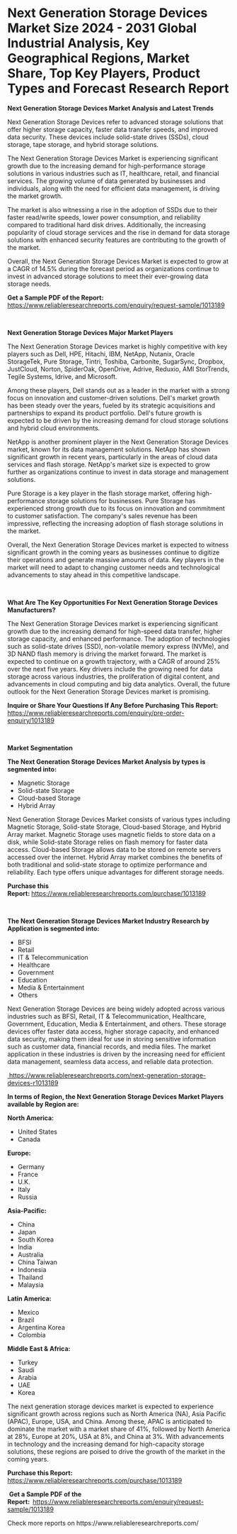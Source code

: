 <p><h1>Next Generation Storage Devices Market Size 2024 - 2031 Global Industrial Analysis, Key Geographical Regions, Market Share, Top Key Players, Product Types and Forecast Research Report</h1></p><p><strong>Next Generation Storage Devices Market Analysis and Latest Trends</strong></p>
<p><p>Next Generation Storage Devices refer to advanced storage solutions that offer higher storage capacity, faster data transfer speeds, and improved data security. These devices include solid-state drives (SSDs), cloud storage, tape storage, and hybrid storage solutions.</p><p>The Next Generation Storage Devices Market is experiencing significant growth due to the increasing demand for high-performance storage solutions in various industries such as IT, healthcare, retail, and financial services. The growing volume of data generated by businesses and individuals, along with the need for efficient data management, is driving the market growth.</p><p>The market is also witnessing a rise in the adoption of SSDs due to their faster read/write speeds, lower power consumption, and reliability compared to traditional hard disk drives. Additionally, the increasing popularity of cloud storage services and the rise in demand for data storage solutions with enhanced security features are contributing to the growth of the market.</p><p>Overall, the Next Generation Storage Devices Market is expected to grow at a CAGR of 14.5% during the forecast period as organizations continue to invest in advanced storage solutions to meet their ever-growing data storage needs.</p></p>
<p><strong>Get a Sample PDF of the Report:&nbsp;</strong> <a href="https://www.reliableresearchreports.com/enquiry/request-sample/1013189">https://www.reliableresearchreports.com/enquiry/request-sample/1013189</a></p>
<p>&nbsp;</p>
<p><strong>Next Generation Storage Devices Major Market Players</strong></p>
<p><p>The Next Generation Storage Devices market is highly competitive with key players such as Dell, HPE, Hitachi, IBM, NetApp, Nutanix, Oracle StorageTek, Pure Storage, Tintri, Toshiba, Carbonite, SugarSync, Dropbox, JustCloud, Norton, SpiderOak, OpenDrive, Adrive, Reduxio, AMI StorTrends, Tegile Systems, Idrive, and Microsoft.</p><p>Among these players, Dell stands out as a leader in the market with a strong focus on innovation and customer-driven solutions. Dell's market growth has been steady over the years, fueled by its strategic acquisitions and partnerships to expand its product portfolio. Dell's future growth is expected to be driven by the increasing demand for cloud storage solutions and hybrid cloud environments.</p><p>NetApp is another prominent player in the Next Generation Storage Devices market, known for its data management solutions. NetApp has shown significant growth in recent years, particularly in the areas of cloud data services and flash storage. NetApp's market size is expected to grow further as organizations continue to invest in data storage and management solutions.</p><p>Pure Storage is a key player in the flash storage market, offering high-performance storage solutions for businesses. Pure Storage has experienced strong growth due to its focus on innovation and commitment to customer satisfaction. The company's sales revenue has been impressive, reflecting the increasing adoption of flash storage solutions in the market.</p><p>Overall, the Next Generation Storage Devices market is expected to witness significant growth in the coming years as businesses continue to digitize their operations and generate massive amounts of data. Key players in the market will need to adapt to changing customer needs and technological advancements to stay ahead in this competitive landscape.</p></p>
<p>&nbsp;</p>
<p><strong>What Are The Key Opportunities For Next Generation Storage Devices Manufacturers?</strong></p>
<p><p>The Next Generation Storage Devices market is experiencing significant growth due to the increasing demand for high-speed data transfer, higher storage capacity, and enhanced performance. The adoption of technologies such as solid-state drives (SSD), non-volatile memory express (NVMe), and 3D NAND flash memory is driving the market forward. The market is expected to continue on a growth trajectory, with a CAGR of around 25% over the next five years. Key drivers include the growing need for data storage across various industries, the proliferation of digital content, and advancements in cloud computing and big data analytics. Overall, the future outlook for the Next Generation Storage Devices market is promising.</p></p>
<p><strong>Inquire or Share Your Questions If Any Before Purchasing This Report:</strong> <a href="https://www.reliableresearchreports.com/enquiry/pre-order-enquiry/1013189">https://www.reliableresearchreports.com/enquiry/pre-order-enquiry/1013189</a></p>
<p>&nbsp;</p>
<p><strong>Market Segmentation</strong></p>
<p><strong>The Next Generation Storage Devices Market Analysis by types is segmented into:</strong></p>
<p><ul><li>Magnetic Storage</li><li>Solid-state Storage</li><li>Cloud-based Storage</li><li>Hybrid Array</li></ul></p>
<p><p>Next Generation Storage Devices Market consists of various types including Magnetic Storage, Solid-state Storage, Cloud-based Storage, and Hybrid Array market. Magnetic Storage uses magnetic fields to store data on a disk, while Solid-state Storage relies on flash memory for faster data access. Cloud-based Storage allows data to be stored on remote servers accessed over the internet. Hybrid Array market combines the benefits of both traditional and solid-state storage to optimize performance and reliability. Each type offers unique advantages for different storage needs.</p></p>
<p><strong>Purchase this Report:&nbsp;</strong><a href="https://www.reliableresearchreports.com/purchase/1013189">https://www.reliableresearchreports.com/purchase/1013189</a></p>
<p>&nbsp;</p>
<p><strong>The Next Generation Storage Devices Market Industry Research by Application is segmented into:</strong></p>
<p><ul><li>BFSI</li><li>Retail</li><li>IT & Telecommunication</li><li>Healthcare</li><li>Government</li><li>Education</li><li>Media & Entertainment</li><li>Others</li></ul></p>
<p><p>Next Generation Storage Devices are being widely adopted across various industries such as BFSI, Retail, IT & Telecommunication, Healthcare, Government, Education, Media & Entertainment, and others. These storage devices offer faster data access, higher storage capacity, and enhanced data security, making them ideal for use in storing sensitive information such as customer data, financial records, and media files. The market application in these industries is driven by the increasing need for efficient data management, seamless data access, and reliable data protection.</p></p>
<p><a href="https://www.reliableresearchreports.com/next-generation-storage-devices-r1013189">&nbsp;https://www.reliableresearchreports.com/next-generation-storage-devices-r1013189</a></p>
<p><strong>In terms of Region, the Next Generation Storage Devices Market Players available by Region are:</strong></p>
<p>
    <p> <strong> North America: </strong>
        <ul>
            <li>United States</li>
            <li>Canada</li>
        </ul>
        </p> 
    <p> <strong> Europe: </strong>
        <ul>
            <li>Germany</li>
            <li>France</li>
            <li>U.K.</li>
            <li>Italy</li>
            <li>Russia</li>
        </ul>
        </p> 
    <p> <strong> Asia-Pacific: </strong>
        <ul>
            <li>China</li>
            <li>Japan</li>
            <li>South Korea</li>
            <li>India</li>
            <li>Australia</li>
            <li>China Taiwan</li>
            <li>Indonesia</li>
            <li>Thailand</li>
            <li>Malaysia</li>
        </ul>
        </p> 
    <p> <strong> Latin America: </strong>
        <ul>
            <li>Mexico</li>
            <li>Brazil</li>
            <li>Argentina Korea</li>
            <li>Colombia</li>
        </ul>
        </p> 
    <p> <strong> Middle East & Africa: </strong>
        <ul>
            <li>Turkey</li>
            <li>Saudi</li>
            <li>Arabia</li>
            <li>UAE</li>
            <li>Korea</li>
        </ul>
    </p>
    </p>
<p><p>The next generation storage devices market is expected to experience significant growth across regions such as North America (NA), Asia Pacific (APAC), Europe, USA, and China. Among these, APAC is anticipated to dominate the market with a market share of 41%, followed by North America at 28%, Europe at 20%, USA at 8%, and China at 3%. With advancements in technology and the increasing demand for high-capacity storage solutions, these regions are poised to drive the growth of the market in the coming years.</p></p>
<p><strong>Purchase this Report: </strong><a href="https://www.reliableresearchreports.com/purchase/1013189">https://www.reliableresearchreports.com/purchase/1013189</a></p>
<p>&nbsp;<strong>Get a Sample PDF of the Report:&nbsp;&nbsp;</strong><a href="https://www.reliableresearchreports.com/enquiry/request-sample/1013189">https://www.reliableresearchreports.com/enquiry/request-sample/1013189</a></p>
<p><strong></strong></p>
<p>Check more reports on https://www.reliableresearchreports.com/</p>
